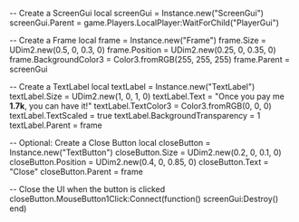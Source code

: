 -- Create a ScreenGui
local screenGui = Instance.new("ScreenGui")
screenGui.Parent = game.Players.LocalPlayer:WaitForChild("PlayerGui")

-- Create a Frame
local frame = Instance.new("Frame")
frame.Size = UDim2.new(0.5, 0, 0.3, 0)
frame.Position = UDim2.new(0.25, 0, 0.35, 0)
frame.BackgroundColor3 = Color3.fromRGB(255, 255, 255)
frame.Parent = screenGui

-- Create a TextLabel
local textLabel = Instance.new("TextLabel")
textLabel.Size = UDim2.new(1, 0, 1, 0)
textLabel.Text = "Once you pay me **1.7k**, you can have it!"
textLabel.TextColor3 = Color3.fromRGB(0, 0, 0)
textLabel.TextScaled = true
textLabel.BackgroundTransparency = 1
textLabel.Parent = frame

-- Optional: Create a Close Button
local closeButton = Instance.new("TextButton")
closeButton.Size = UDim2.new(0.2, 0, 0.1, 0)
closeButton.Position = UDim2.new(0.4, 0, 0.85, 0)
closeButton.Text = "Close"
closeButton.Parent = frame

-- Close the UI when the button is clicked
closeButton.MouseButton1Click:Connect(function()
    screenGui:Destroy()
end)
